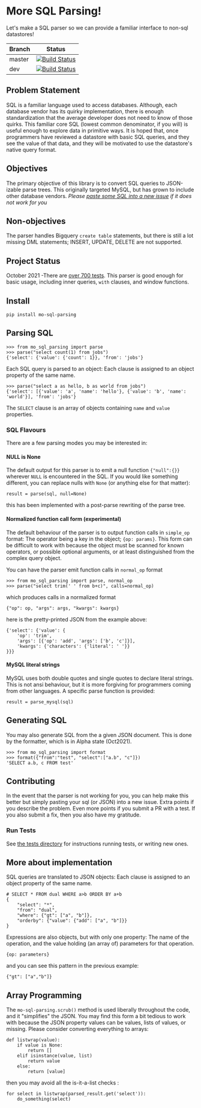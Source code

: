 # More SQL Parsing!

Let's make a SQL parser so we can provide a familiar interface to non-sql datastores!


|Branch      |Status   |
|------------|---------|
|master      | [![Build Status](https://travis-ci.com/klahnakoski/mo-sql-parsing.svg?branch=master)](https://travis-ci.com/klahnakoski/mo-sql-parsing) |
|dev         | [![Build Status](https://travis-ci.com/klahnakoski/mo-sql-parsing.svg?branch=dev)](https://travis-ci.com/klahnakoski/mo-sql-parsing)    |


## Problem Statement

SQL is a familiar language used to access databases. Although, each database vendor has its quirky implementation, there is enough standardization that the average developer does not need to know of those quirks. This familiar core SQL (lowest common denominator, if you will) is useful enough to explore data in primitive ways. It is hoped that, once programmers have reviewed a datastore with basic SQL queries, and they see the value of that data, and they will be motivated to use the datastore's native query format.

## Objectives

The primary objective of this library is to convert SQL queries to JSON-izable parse trees. This originally targeted MySQL, but has grown to include other database vendors. *Please [paste some SQL into a new issue](https://github.com/klahnakoski/mo-sql-parsing/issues) if it does not work for you*

## Non-objectives

The parser handles Bigquery `create table` statements, but there is still a lot missing DML statements; INSERT, UPDATE, DELETE are not supported.  

## Project Status

October 2021 -There are [over 700 tests](https://github.com/klahnakoski/mo-sql-parsing/tree/dev/tests). This parser is good enough for basic usage, including inner queries, `with` clauses, and window functions.  
## Install

    pip install mo-sql-parsing

## Parsing SQL

    >>> from mo_sql_parsing import parse
    >>> parse("select count(1) from jobs")
    {'select': {'value': {'count': 1}}, 'from': 'jobs'}
    
Each SQL query is parsed to an object: Each clause is assigned to an object property of the same name. 

    >>> parse("select a as hello, b as world from jobs")
    {'select': [{'value': 'a', 'name': 'hello'}, {'value': 'b', 'name': 'world'}], 'from': 'jobs'}

The `SELECT` clause is an array of objects containing `name` and `value` properties. 


### SQL Flavours 

There are a few parsing modes you may be interested in:

#### NULL is None

The default output for this parser is to emit a null function `{"null":{}}` wherever `NULL` is encountered in the SQL.  If you would like something different, you can replace nulls with `None` (or anything else for that matter):

    result = parse(sql, null=None)
    
this has been implemented with a post-parse rewriting of the parse tree.


#### Normalized function call form (experimental)

The default behaviour of the parser is to output function calls in `simple_op` format: The operator being a key in the object; `{op: params}`.  This form can be difficult to work with because the object must be scanned for known operators, or possible optional arguments, or at least distinguished from the complex query object.

You can have the parser emit function calls in `normal_op` format

    >>> from mo_sql_parsing import parse, normal_op
    >>> parse("select trim(' ' from b+c)", calls=normal_op)
    
which produces calls in a normalized format

    {"op": op, "args": args, "kwargs": kwargs}

here is the pretty-printed JSON from the example above:

```
{'select': {'value': {
    'op': 'trim', 
    'args': [{'op': 'add', 'args': ['b', 'c']}], 
    'kwargs': {'characters': {'literal': ' '}}
}}}
```

#### MySQL literal strings

MySQL uses both double quotes and single quotes to declare literal strings.  This is not ansi behaviour, but it is more forgiving for programmers coming from other languages. A specific parse function is provided: 

    result = parse_mysql(sql)


## Generating SQL

You may also generate SQL from the a given JSON document. This is done by the formatter, which is in Alpha state (Oct2021).

    >>> from mo_sql_parsing import format
    >>> format({"from":"test", "select":["a.b", "c"]})
    'SELECT a.b, c FROM test'

## Contributing

In the event that the parser is not working for you, you can help make this better but simply pasting your sql (or JSON) into a new issue. Extra points if you describe the problem. Even more points if you submit a PR with a test.  If you also submit a fix, then you also have my gratitude. 


### Run Tests

See [the tests directory](https://github.com/klahnakoski/mo-sql-parsing/tree/dev/tests) for instructions running tests, or writing new ones.

## More about implementation

SQL queries are translated to JSON objects: Each clause is assigned to an object property of the same name.

    
    # SELECT * FROM dual WHERE a>b ORDER BY a+b
    {
        "select": "*", 
        "from": "dual", 
        "where": {"gt": ["a", "b"]}, 
        "orderby": {"value": {"add": ["a", "b"]}}
    }
        
Expressions are also objects, but with only one property: The name of the operation, and the value holding (an array of) parameters for that operation. 

    {op: parameters}

and you can see this pattern in the previous example:

    {"gt": ["a","b"]}
    
## Array Programming

The `mo-sql-parsing.scrub()` method is used liberally throughout the code, and it "simplifies" the JSON.  You may find this form a bit tedious to work with because the JSON property values can be values, lists of values, or missing.  Please consider converting everything to arrays: 


```
def listwrap(value):
    if value is None:
        return []
    elif isinstance(value, list)
        return value
    else:
        return [value]
```  

then you may avoid all the is-it-a-list checks :

```
for select in listwrap(parsed_result.get('select')):
    do_something(select)
```
